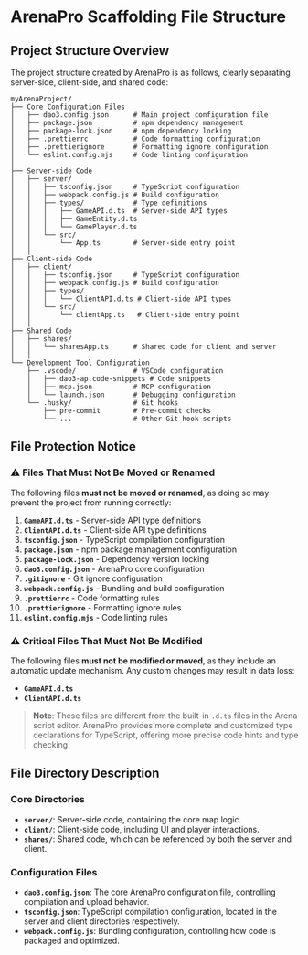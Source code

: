 # ArenaPro Scaffolding File Structure

## Project Structure Overview

The project structure created by ArenaPro is as follows, clearly separating server-side, client-side, and shared code:

```
myArenaProject/
├── Core Configuration Files
│   ├── dao3.config.json      # Main project configuration file
│   ├── package.json          # npm dependency management
│   ├── package-lock.json     # npm dependency locking
│   ├── .prettierrc           # Code formatting configuration
│   ├── .prettierignore       # Formatting ignore configuration
│   └── eslint.config.mjs     # Code linting configuration
│
├── Server-side Code
│   ├── server/
│   │   ├── tsconfig.json     # TypeScript configuration
│   │   ├── webpack.config.js # Build configuration
│   │   ├── types/            # Type definitions
│   │   │   ├── GameAPI.d.ts  # Server-side API types
│   │   │   ├── GameEntity.d.ts
│   │   │   └── GamePlayer.d.ts
│   │   └── src/
│   │       └── App.ts        # Server-side entry point
│   │
├── Client-side Code
│   ├── client/
│   │   ├── tsconfig.json     # TypeScript configuration
│   │   ├── webpack.config.js # Build configuration
│   │   ├── types/
│   │   │   └── ClientAPI.d.ts # Client-side API types
│   │   └── src/
│   │       └── clientApp.ts   # Client-side entry point
│   │
├── Shared Code
│   ├── shares/
│   │   └── sharesApp.ts      # Shared code for client and server
│   │
└── Development Tool Configuration
    ├── .vscode/              # VSCode configuration
    │   ├── dao3-ap.code-snippets # Code snippets
    │   ├── mcp.json          # MCP configuration
    │   └── launch.json       # Debugging configuration
    └── .husky/               # Git hooks
        ├── pre-commit        # Pre-commit checks
        └── ...               # Other Git hook scripts
```

## File Protection Notice

<div class="custom-block danger">

### ⚠️ Files That Must Not Be Moved or Renamed

The following files **must not be moved or renamed**, as doing so may prevent the project from running correctly:

1.  **`GameAPI.d.ts`** - Server-side API type definitions
2.  **`ClientAPI.d.ts`** - Client-side API type definitions
3.  **`tsconfig.json`** - TypeScript compilation configuration
4.  **`package.json`** - npm package management configuration
5.  **`package-lock.json`** - Dependency version locking
6.  **`dao3.config.json`** - ArenaPro core configuration
7.  **`.gitignore`** - Git ignore configuration
8.  **`webpack.config.js`** - Bundling and build configuration
9.  **`.prettierrc`** - Code formatting rules
10. **`.prettierignore`** - Formatting ignore rules
11. **`eslint.config.mjs`** - Code linting rules

</div>

<div class="custom-block warning">

### ⚠️ Critical Files That Must Not Be Modified

The following files **must not be modified or moved**, as they include an automatic update mechanism. Any custom changes may result in data loss:

- **`GameAPI.d.ts`**
- **`ClientAPI.d.ts`**

> **Note**: These files are different from the built-in `.d.ts` files in the Arena script editor. ArenaPro provides more complete and customized type declarations for TypeScript, offering more precise code hints and type checking.

</div>

## File Directory Description

### Core Directories

- **`server/`**: Server-side code, containing the core map logic.
- **`client/`**: Client-side code, including UI and player interactions.
- **`shares/`**: Shared code, which can be referenced by both the server and client.

### Configuration Files

- **`dao3.config.json`**: The core ArenaPro configuration file, controlling compilation and upload behavior.
- **`tsconfig.json`**: TypeScript compilation configuration, located in the server and client directories respectively.
- **`webpack.config.js`**: Bundling configuration, controlling how code is packaged and optimized.
